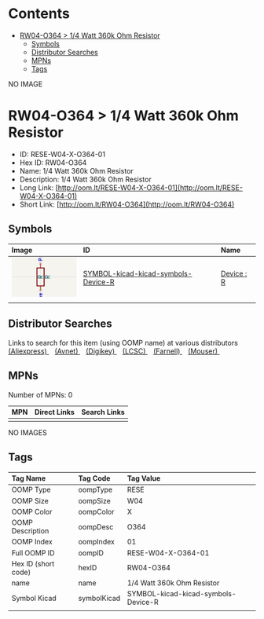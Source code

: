 



Contents
========

* [RW04-O364 > 1/4 Watt 360k Ohm Resistor](#rw04-o364--14-watt-360k-ohm-resistor)
	* [Symbols](#symbols)
	* [Distributor Searches](#distributor-searches)
	* [MPNs](#mpns)
	* [Tags](#tags)
  
NO IMAGE  
# RW04-O364 > 1/4 Watt 360k Ohm Resistor

- ID: RESE-W04-X-O364-01
- Hex ID: RW04-O364
- Name: 1/4 Watt 360k Ohm Resistor
- Description: 1/4 Watt 360k Ohm Resistor
- Long Link: [http://oom.lt/RESE-W04-X-O364-01](http://oom.lt/RESE-W04-X-O364-01)
- Short Link: [http://oom.lt/RW04-O364](http://oom.lt/RW04-O364)

## Symbols
  

|Image|ID|Name|
| :--- | :--- | :--- |
|[![](https://raw.githubusercontent.com/oomlout/oomlout_OOMP_eda_V2/main/SYMBOL/kicad/kicad-symbols/Device/R/image_140.png)](https://github.com/oomlout/oomlout_OOMP_eda_V2/tree/main/SYMBOL/kicad/kicad-symbols/Device/R/)|[SYMBOL-kicad-kicad-symbols-Device-R](https://github.com/oomlout/oomlout_OOMP_eda_V2/tree/main/SYMBOL/kicad/kicad-symbols/Device/R/)|[Device : R](https://github.com/oomlout/oomlout_OOMP_eda_V2/tree/main/SYMBOL/kicad/kicad-symbols/Device/R/)|
||||

## Distributor Searches
  
Links to search for this item (using OOMP name) at various distributors  
[(Aliexpress) ](https://www.aliexpress.com/wholesale?SearchText=11171/4+Watt+360k+Ohm+Resistor)&nbsp;&nbsp;&nbsp;[(Avnet) ](https://www.avnet.com/shop/us/search/1/4+Watt+360k+Ohm+Resistor)&nbsp;&nbsp;&nbsp;[(Digikey) ](https://www.digikey.co.uk/en/products/result?s=1/4+Watt+360k+Ohm+Resistor)&nbsp;&nbsp;&nbsp;[(LCSC) ](https://www.lcsc.com/search?q=1/4+Watt+360k+Ohm+Resistor)&nbsp;&nbsp;&nbsp;[(Farnell) ](https://uk.farnell.com/search?st=1/4+Watt+360k+Ohm+Resistor)&nbsp;&nbsp;&nbsp;[(Mouser) ](https://www.mouser.com/c/?q=1/4+Watt+360k+Ohm+Resistor)&nbsp;&nbsp;&nbsp;
## MPNs
  
Number of MPNs: 0  

|MPN|Direct Links|Search Links|
| :--- | :--- | :--- |
||||
  
NO IMAGES  
## Tags
  

|Tag Name|Tag Code|Tag Value|
| :--- | :--- | :--- |
|OOMP Type|oompType|RESE|
|OOMP Size|oompSize|W04|
|OOMP Color|oompColor|X|
|OOMP Description|oompDesc|O364|
|OOMP Index|oompIndex|01|
|Full OOMP ID|oompID|RESE-W04-X-O364-01|
|Hex ID (short code)|hexID|RW04-O364|
|name|name|1/4 Watt 360k Ohm Resistor|
|Symbol Kicad|symbolKicad|SYMBOL-kicad-kicad-symbols-Device-R|
||||
